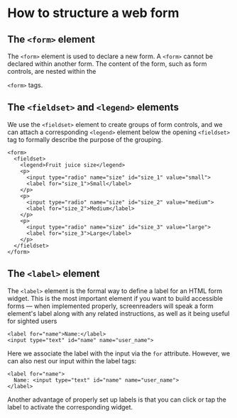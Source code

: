 # How to structure a web form

## The `<form>` element

The `<form>` element is used to declare a new form. A `<form>` cannot be
declared within another form. The content of the form, such as form controls,
are nested within the

`<form>` tags.

## The `<fieldset>` and `<legend>` elements

We use the `<fieldset>` element to create groups of form controls, and we can
attach a corresponding `<legend>` element below the opening `<fieldset>` tag to
formally describe the purpose of the grouping.

    <form>
      <fieldset>
        <legend>Fruit juice size</legend>
        <p>
          <input type="radio" name="size" id="size_1" value="small">
          <label for="size_1">Small</label>
        </p>
        <p>
          <input type="radio" name="size" id="size_2" value="medium">
          <label for="size_2">Medium</label>
        </p>
        <p>
          <input type="radio" name="size" id="size_3" value="large">
          <label for="size_3">Large</label>
        </p>
      </fieldset>
    </form>

## The `<label>` element

The `<label>` element is the formal way to define a label for an HTML form
widget. This is the most important element if you want to build accessible forms
— when implemented properly, screenreaders will speak a form element's label
along with any related instructions, as well as it being useful for sighted
users

    <label for="name">Name:</label>
    <input type="text" id="name" name="user_name">

Here we associate the label with the input via the `for` attribute. However, we
can also nest our input within the label tags:

    <label for="name">
      Name: <input type="text" id="name" name="user_name">
    </label>

Another advantage of properly set up labels is that you can click or tap the
label to activate the corresponding widget.
